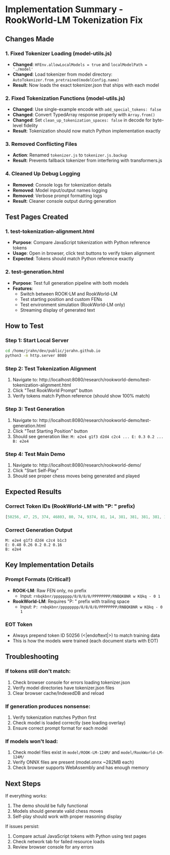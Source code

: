 # Implementation Summary - RookWorld-LM Tokenization Fix

## Changes Made

### 1. Fixed Tokenizer Loading (model-utils.js)
- **Changed**: `HFEnv.allowLocalModels = true` and `localModelPath = './model'`
- **Changed**: Load tokenizer from model directory: `AutoTokenizer.from_pretrained(modelConfig.name)`
- **Result**: Now loads the exact tokenizer.json that ships with each model

### 2. Fixed Tokenization Functions (model-utils.js)
- **Changed**: Use single-example encode with `add_special_tokens: false`
- **Changed**: Convert TypedArray response properly with `Array.from()`
- **Changed**: Set `clean_up_tokenization_spaces: false` in decode for byte-level fidelity
- **Result**: Tokenization should now match Python implementation exactly

### 3. Removed Conflicting Files
- **Action**: Renamed `tokenizer.js` to `tokenizer.js.backup`
- **Result**: Prevents fallback tokenizer from interfering with transformers.js

### 4. Cleaned Up Debug Logging
- **Removed**: Console logs for tokenization details
- **Removed**: Model input/output names logging
- **Removed**: Verbose prompt formatting logs
- **Result**: Cleaner console output during generation

## Test Pages Created

### 1. test-tokenization-alignment.html
- **Purpose**: Compare JavaScript tokenization with Python reference tokens
- **Usage**: Open in browser, click test buttons to verify token alignment
- **Expected**: Tokens should match Python reference exactly

### 2. test-generation.html
- **Purpose**: Test full generation pipeline with both models
- **Features**:
  - Switch between ROOK-LM and RookWorld-LM
  - Test starting position and custom FENs
  - Test environment simulation (RookWorld-LM only)
  - Streaming display of generated text

## How to Test

### Step 1: Start Local Server
```bash
cd /home/jrahn/dev/public/jorahn.github.io
python3 -m http.server 8080
```

### Step 2: Test Tokenization Alignment
1. Navigate to: http://localhost:8080/research/rookworld-demo/test-tokenization-alignment.html
2. Click "Test RookWorld Prompt" button
3. Verify tokens match Python reference (should show 100% match)

### Step 3: Test Generation
1. Navigate to: http://localhost:8080/research/rookworld-demo/test-generation.html
2. Click "Test Starting Position" button
3. Should see generation like: `M: e2e4 g1f3 d2d4 c2c4 ... E: 0.3 0.2 ... B: e2e4`

### Step 4: Test Main Demo
1. Navigate to: http://localhost:8080/research/rookworld-demo/
2. Click "Start Self-Play"
3. Should see proper chess moves being generated and played

## Expected Results

### Correct Token IDs (RookWorld-LM with "P: " prefix)
```javascript
[50256, 47, 25, 374, 46803, 80, 74, 9374, 81, 14, 381, 381, 381, 381, 14, 23, ...]
```

### Correct Generation Output
```
M: e2e4 g1f3 d2d4 c2c4 b1c3
E: 0.48 0.26 0.2 0.2 0.16
B: e2e4
```

## Key Implementation Details

### Prompt Formats (Critical!)
- **ROOK-LM**: Raw FEN only, no prefix
  - Input: `rnbqkbnr/pppppppp/8/8/8/8/PPPPPPPP/RNBQKBNR w KQkq - 0 1`
- **RookWorld-LM**: Requires "P: " prefix with trailing space
  - Input: `P: rnbqkbnr/pppppppp/8/8/8/8/PPPPPPPP/RNBQKBNR w KQkq - 0 1 `

### EOT Token
- Always prepend token ID 50256 (<|endoftext|>) to match training data
- This is how the models were trained (each document starts with EOT)

## Troubleshooting

### If tokens still don't match:
1. Check browser console for errors loading tokenizer.json
2. Verify model directories have tokenizer.json files
3. Clear browser cache/IndexedDB and reload

### If generation produces nonsense:
1. Verify tokenization matches Python first
2. Check model is loaded correctly (see loading overlay)
3. Ensure correct prompt format for each model

### If models won't load:
1. Check model files exist in `model/ROOK-LM-124M/` and `model/RookWorld-LM-124M/`
2. Verify ONNX files are present (model.onnx ~282MB each)
3. Check browser supports WebAssembly and has enough memory

## Next Steps

If everything works:
1. The demo should be fully functional
2. Models should generate valid chess moves
3. Self-play should work with proper reasoning display

If issues persist:
1. Compare actual JavaScript tokens with Python using test pages
2. Check network tab for failed resource loads
3. Review browser console for any errors
